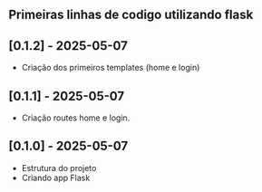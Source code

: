## Primeiras linhas de codigo utilizando flask

## [0.1.2] - 2025-05-07
- Criação dos primeiros templates (home e login)

## [0.1.1] - 2025-05-07
- Criação routes home e login.

## [0.1.0] - 2025-05-07
- Estrutura do projeto
- Criando app Flask
